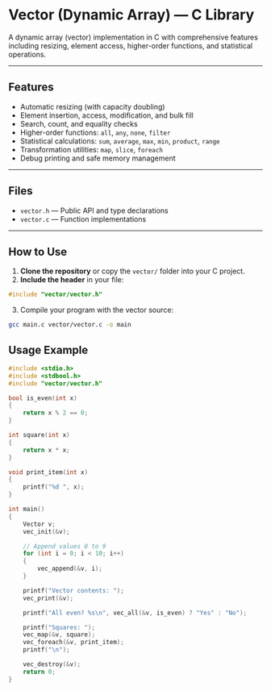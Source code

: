 # Vector (Dynamic Array) — C Library

A dynamic array (vector) implementation in C with comprehensive features including resizing, element access, higher-order functions, and statistical operations.

---

## Features

- Automatic resizing (with capacity doubling)
- Element insertion, access, modification, and bulk fill
- Search, count, and equality checks
- Higher-order functions: `all`, `any`, `none`, `filter`
- Statistical calculations: `sum`, `average`, `max`, `min`, `product`, `range`
- Transformation utilities: `map`, `slice`, `foreach`
- Debug printing and safe memory management

---

## Files

- `vector.h` — Public API and type declarations
- `vector.c` — Function implementations

---

## How to Use

1. **Clone the repository** or copy the `vector/` folder into your C project.
2. **Include the header** in your file:

```c
#include "vector/vector.h"
```

3. Compile your program with the vector source:

```bash
gcc main.c vector/vector.c -o main
```

## Usage Example

```c
#include <stdio.h>
#include <stdbool.h>
#include "vector/vector.h"

bool is_even(int x)
{
    return x % 2 == 0;
}

int square(int x)
{
    return x * x;
}

void print_item(int x)
{
    printf("%d ", x);
}

int main()
{
    Vector v;
    vec_init(&v);

    // Append values 0 to 9
    for (int i = 0; i < 10; i++)
    {
        vec_append(&v, i);
    }

    printf("Vector contents: ");
    vec_print(&v);

    printf("All even? %s\n", vec_all(&v, is_even) ? "Yes" : "No");

    printf("Squares: ");
    vec_map(&v, square);
    vec_foreach(&v, print_item);
    printf("\n");

    vec_destroy(&v);
    return 0;
}
```
